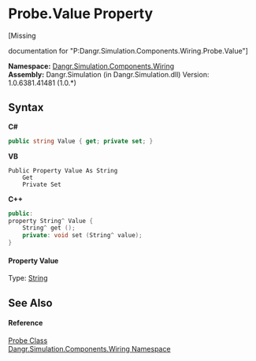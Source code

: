 # Probe.Value Property 
 

\[Missing <summary> documentation for "P:Dangr.Simulation.Components.Wiring.Probe.Value"\]

**Namespace:**&nbsp;<a href="N_Dangr_Simulation_Components_Wiring">Dangr.Simulation.Components.Wiring</a><br />**Assembly:**&nbsp;Dangr.Simulation (in Dangr.Simulation.dll) Version: 1.0.6381.41481 (1.0.*)

## Syntax

**C#**<br />
``` C#
public string Value { get; private set; }
```

**VB**<br />
``` VB
Public Property Value As String
	Get
	Private Set
```

**C++**<br />
``` C++
public:
property String^ Value {
	String^ get ();
	private: void set (String^ value);
}
```


#### Property Value
Type: <a href="http://msdn2.microsoft.com/en-us/library/s1wwdcbf" target="_blank">String</a>

## See Also


#### Reference
<a href="T_Dangr_Simulation_Components_Wiring_Probe">Probe Class</a><br /><a href="N_Dangr_Simulation_Components_Wiring">Dangr.Simulation.Components.Wiring Namespace</a><br />